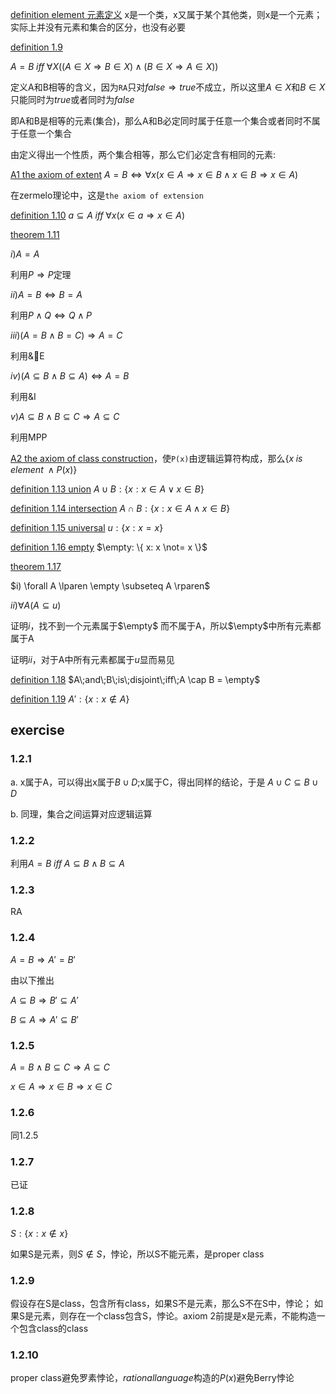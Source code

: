 [definition element 元素定义](#d_element) x是一个类，x又属于某个其他类，则x是一个元素；实际上并没有元素和集合的区分，也没有必要

[definition 1.9](#d_1_9)

$A = B\;iff\;\forall X \lparen \lparen A \in X \Rightarrow B \in X \rparen \land \lparen B \in X \Rightarrow A \in X \rparen \rparen$

定义A和B相等的含义，因为`RA`只对$false \Rightarrow true$不成立，所以这里$A \in X$和$B \in X$只能同时为$true$或者同时为$false$

即A和B是相等的元素(集合)，那么A和B必定同时属于任意一个集合或者同时不属于任意一个集合

由定义得出一个性质，两个集合相等，那么它们必定含有相同的元素:

[A1 the axiom of extent](#a_1) $A = B \Leftrightarrow \forall x \lparen x \in A \Rightarrow x \in B \land x \in B \Rightarrow x \in A \rparen$

在zermelo理论中，这是`the axiom of extension`

[definition 1.10](d_1_10) $a \subseteq A\;iff\;\forall x \lparen x \in a \Rightarrow x \in A\rparen$

[theorem 1.11](#t_1_11) 

$i) A = A$

利用$P \Rightarrow P$定理

$ii) A = B \Leftrightarrow B = A$

利用$P \land Q \Leftrightarrow Q \land P$

$iii) \lparen A = B \land B = C \rparen \Rightarrow A = C$

利用&E

$iv) \lparen A \subseteq B \land B \subseteq A \rparen \Leftrightarrow A = B$

利用&I

$v) A \subseteq B \land B \subseteq C \Rightarrow A \subseteq C$

利用MPP

[A2 the axiom of class construction](#a_2)，使`P(x)`由逻辑运算符构成，那么$\{x\;is\;element\;\land P\lparen x \rparen \}$

[definition 1.13 union](#d_1_13) $A \cup B: \{ x: x \in A \lor x \in B \}$

[definition 1.14 intersection](#d_1_14) $A \cap B: \{ x: x \in A \land x \in B \}$

[definition 1.15 universal](#d_1_15) $u: \{ x: x = x \}$

[definition 1.16 empty](#d_1_16) $\empty: \{ x: x \not= x \}$

[theorem 1.17](#t_1_17)

$i) \forall A \lparen \empty \subseteq A \rparen$

$ii) \forall A \lparen A \subseteq u \rparen$

证明$i$，找不到一个元素属于$\empty$ 而不属于A，所以$\empty$中所有元素都属于A

证明$ii$，对于A中所有元素都属于$u$显而易见

[definition 1.18](#d_1_18) $A\;and\;B\;is\;disjoint\;iff\;A \cap B = \empty$

[definition 1.19](#d_1_19) $A': \{ x: x \notin A \}$

## exercise

### 1.2.1

a. x属于A，可以得出x属于$B \cup D$;x属于C，得出同样的结论，于是
$A \cup C \subseteq B \cup D$

b. 同理，集合之间运算对应逻辑运算

### 1.2.2

利用$A = B\;iff\;A \subseteq B \land B \subseteq A$

### 1.2.3

RA

### 1.2.4

$A = B \Rightarrow A' = B'$

由以下推出

$A \subseteq B \Rightarrow B' \subseteq A'$

$B \subseteq A \Rightarrow A' \subseteq B'$

### 1.2.5

$A = B \land B \subseteq C \Rightarrow A \subseteq C$

$x \in A \Rightarrow x \in B \Rightarrow x\in C$

### 1.2.6

同1.2.5

### 1.2.7

已证

### 1.2.8

$S: \{ x: x \notin x \}$

如果S是元素，则$S \notin S$，悖论，所以S不能元素，是proper class

### 1.2.9

假设存在S是class，包含所有class，如果S不是元素，那么S不在S中，悖论；
如果S是元素，则存在一个class包含S，悖论。axiom 2前提是x是元素，不能构造一个包含class的class

### 1.2.10

proper class避免罗素悖论，$rational language$构造的$P(x)$避免Berry悖论
